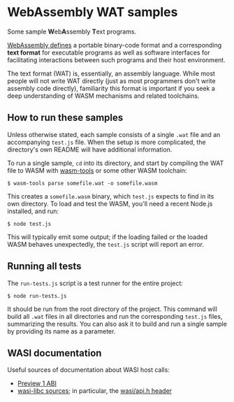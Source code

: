 # WebAssembly WAT samples

Some sample **W**eb**A**ssembly **T**ext programs.

[WebAssembly defines](https://en.wikipedia.org/wiki/WebAssembly) a portable
binary-code format and a corresponding **text format** for executable programs
as well as software interfaces for facilitating interactions between such
programs and their host environment.

The text format (WAT) is, essentially, an assembly language. While most people
will not write WAT directly (just as most programmers don't write assembly code
directly), familiarity this format is important if you seek a deep understanding
of WASM mechanisms and related toolchains.

## How to run these samples

Unless otherwise stated, each sample consists of a single `.wat` file and an
accompanying `test.js` file. When the setup is more complicated, the directory's
own README will have additional information.

To run a single sample, ``cd`` into its directory, and start by compiling the WAT file
to WASM with [wasm-tools](https://github.com/bytecodealliance/wasm-tools) or some
other WASM toolchain:

```
$ wasm-tools parse somefile.wat -o somefile.wasm
```

This creates a `somefile.wasm` binary, which `test.js` expects to find in its
own directory. To load and test the WASM, you'll need a recent
Node.js installed, and run:

```
$ node test.js
```

This will typically emit some output; if the loading failed or the loaded WASM
behaves unexpectedly, the `test.js` script will report an error.

## Running all tests

The ``run-tests.js`` script is a test runner for the entire project:

```
$ node run-tests.js
```

It should be run from the root directory of the project. This command
will build all `.wat` files in all directories and run the corresponding
``test.js`` files, summarizing the results. You can also ask it to build
and run a single sample by providing its name as a parameter.

## WASI documentation

Useful sources of documentation about WASI host calls:

* [Preview 1 ABI](https://github.com/WebAssembly/WASI/blob/main/legacy/preview1/docs.md)
* [wasi-libc sources](https://github.com/WebAssembly/wasi-libc); in particular,
  the [wasi/api.h header](https://github.com/WebAssembly/wasi-libc/blob/main/libc-bottom-half/headers/public/wasi/api.h)
